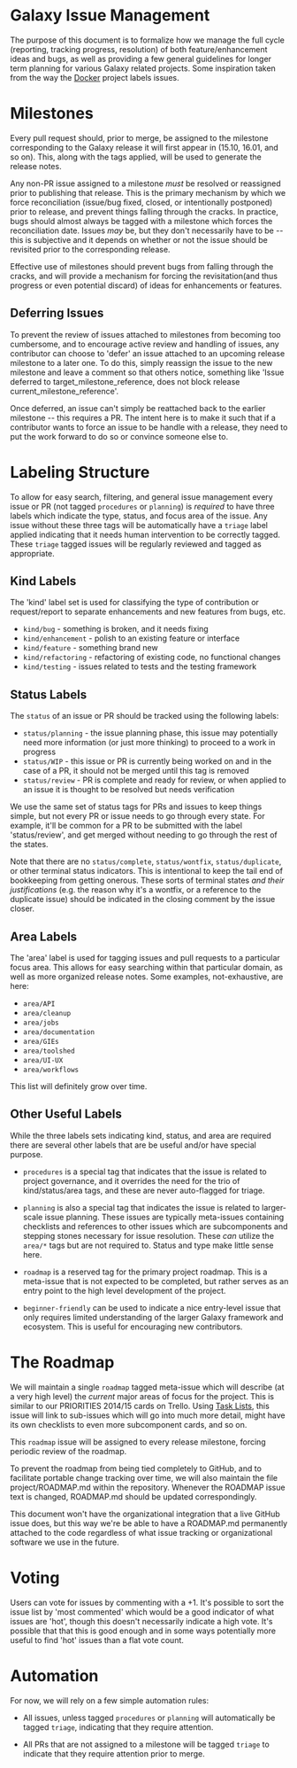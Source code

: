 Galaxy Issue Management
=======================

The purpose of this document is to formalize how we manage the full cycle
(reporting, tracking progress, resolution) of both feature/enhancement ideas
and bugs, as well as providing a few general guidelines for longer term
planning for various Galaxy related projects.  Some inspiration taken from the
way the [Docker](https://github.com/docker/docker) project labels issues.


Milestones
==========

Every pull request should, prior to merge, be assigned to the milestone
corresponding to the Galaxy release it will first appear in (15.10, 16.01, and
so on).  This, along with the tags applied, will be used to generate the
release notes.

Any non-PR issue assigned to a milestone *must* be resolved or reassigned prior
to publishing that release.  This is the primary mechanism by which we force
reconciliation (issue/bug fixed, closed, or intentionally postponed) prior to
release, and prevent things falling through the cracks.  In practice, bugs
should almost always be tagged with a milestone which forces the reconciliation
date.  Issues *may* be, but they don't necessarily have to be -- this is
subjective and it depends on whether or not the issue should be revisited prior
to the corresponding release.

Effective use of milestones should prevent bugs from falling through the
cracks, and will provide a mechanism for forcing the revisitation(and thus
progress or even potential discard) of ideas for enhancements or features.

Deferring Issues
----------------
To prevent the review of issues attached to milestones from becoming too
cumbersome, and to encourage active review and handling of issues, any
contributor can choose to 'defer' an issue attached to an upcoming release
milestone to a later one.  To do this, simply reassign the issue to the new
milestone and leave a comment so that others notice, something like 'Issue
deferred to target_milestone_reference, does not block release
current_milestone_reference'.

Once deferred, an issue can't simply be reattached back to the earlier
milestone -- this requires a PR.  The intent here is to make it such that if a
contributor wants to force an issue to be handle with a release, they need to
put the work forward to do so or convince someone else to.


Labeling Structure
==================

To allow for easy search, filtering, and general issue management every issue
or PR (not tagged `procedures` or `planning`) is *required* to have three
labels which indicate the type, status, and focus area of the issue.  Any issue
without these three tags will be automatically have a `triage` label applied
indicating that it needs human intervention to be correctly tagged.  These
`triage` tagged issues will be regularly reviewed and tagged as appropriate.

Kind Labels
-----------

The 'kind' label set is used for classifying the type of contribution or
request/report to separate enhancements and new features from bugs, etc.

* `kind/bug` - something is broken, and it needs fixing
* `kind/enhancement` - polish to an existing feature or interface
* `kind/feature` - something brand new
* `kind/refactoring` - refactoring of existing code, no functional changes
* `kind/testing` - issues related to tests and the testing framework

Status Labels
-------------

The `status` of an issue or PR should be tracked using the following labels:

* `status/planning` - the issue planning phase, this issue may potentially need
  more information (or just more thinking) to proceed to a work in progress
* `status/WIP` - this issue or PR is currently being worked on and in the case
  of a PR, it should not be merged until this tag is removed
* `status/review` - PR is complete and ready for review, or when applied to an
  issue it is thought to be resolved but needs verification

We use the same set of status tags for PRs and issues to keep things simple,
but not every PR or issue needs to go through every state.  For example, it'll
be common for a PR to be submitted with the label 'status/review', and get
merged without needing to go through the rest of the states.

Note that there are no `status/complete`, `status/wontfix`, `status/duplicate`,
or other terminal status indicators.  This is intentional to keep the tail end
of bookkeeping from getting onerous.  These sorts of terminal states *and their
justifications* (e.g. the reason why it's a wontfix, or a reference to the
duplicate issue) should be indicated in the closing comment by the issue
closer.


Area Labels
------------

The 'area' label is used for tagging issues and pull requests to a particular
focus area.  This allows for easy searching within that particular domain, as
well as more organized release notes.  Some examples, not-exhaustive, are here:

* `area/API`
* `area/cleanup`
* `area/jobs`
* `area/documentation`
* `area/GIEs`
* `area/toolshed`
* `area/UI-UX`
* `area/workflows`

This list will definitely grow over time.

Other Useful Labels
-------------------

While the three labels sets indicating kind, status, and area are required
there are several other labels that are be useful and/or have special purpose.

* `procedures` is a special tag that indicates that the issue is related to
  project governance, and it overrides the need for the trio of
  kind/status/area tags, and these are never auto-flagged for triage.

* `planning` is also a special tag that indicates the issue is related to
  larger-scale issue planning.  These issues are typically meta-issues
  containing checklists and references to other issues which are subcomponents
  and stepping stones necessary for issue resolution.  These *can* utilize the
  `area/*` tags but are not required to.  Status and type make little sense
  here.

* `roadmap` is a reserved tag for the primary project roadmap.  This is a
  meta-issue that is not expected to be completed, but rather serves as an
  entry point to the high level development of the project.

* `beginner-friendly` can be used to indicate a nice entry-level issue that
  only requires limited understanding of the larger Galaxy framework and
  ecosystem.  This is useful for encouraging new contributors.


The Roadmap
===========

We will maintain a single `roadmap` tagged meta-issue which will describe (at a
very high level) the *current* major areas of focus for the project.  This is
similar to our PRIORITIES 2014/15 cards on Trello.  Using [Task
Lists](https://github.com/blog/1375-task-lists-in-gfm-issues-pulls-comments),
this issue will link to sub-issues which will go into much more detail, might
have its own checklists to even more subcomponent cards, and so on.  

This `roadmap` issue will be assigned to every release milestone, forcing
periodic review of the roadmap.

To prevent the roadmap from being tied completely to GitHub, and to facilitate
portable change tracking over time, we will also maintain the file
project/ROADMAP.md within the repository.  Whenever the ROADMAP issue text is
changed, ROADMAP.md should be updated correspondingly.

This document won't have the organizational integration that a live GitHub
issue does, but this way we're be able to have a ROADMAP.md permanently
attached to the code regardless of what issue tracking or organizational
software we use in the future.


Voting
======

Users can vote for issues by commenting with a +1.  It's possible to sort the
issue list by 'most commented' which would be a good indicator of what issues
are 'hot', though this doesn't necessarily indicate a high vote.  It's possible
that that this is good enough and in some ways potentially more useful to find
'hot' issues than a flat vote count.


Automation
==========

For now, we will rely on a few simple automation rules:

* All issues, unless tagged `procedures` or `planning` will automatically be
  tagged `triage`, indicating that they require attention.

* All PRs that are not assigned to a milestone will be tagged `triage` to
  indicate that they require attention prior to merge.
